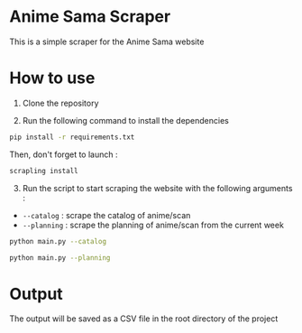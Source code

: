 # Anime Sama Scraper

This is a simple scraper for the Anime Sama website

# How to use

1. Clone the repository


2. Run the following command to install the dependencies

```bash
pip install -r requirements.txt
```

Then, don't forget to launch :

```bash
scrapling install
```

3. Run the script to start scraping the website with the following arguments :
- `--catalog` : scrape the catalog of anime/scan
- `--planning` : scrape the planning of anime/scan from the current week

```bash
python main.py --catalog
```

```bash
python main.py --planning
```

# Output

The output will be saved as a CSV file in the root directory of the project